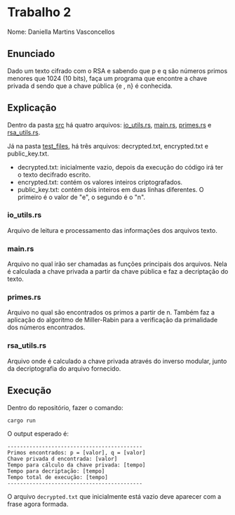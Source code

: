# Trabalho 2

Nome: Daniella Martins Vasconcellos

## Enunciado

Dado um texto cifrado com o RSA e sabendo que p e q são números primos menores que 1024 (10 bits), faça um programa que encontre a chave privada d sendo que a chave pública {e , n} é conhecida.

## Explicação

Dentro da pasta [src](https://github.com/danmvas/CRIPTOGRAFIA-CI1017/trab2/src) há quatro arquivos: [io_utils.rs](https://github.com/danmvas/CRIPTOGRAFIA-CI1017/trab2/src/io_utils.rs), [main.rs](https://github.com/danmvas/CRIPTOGRAFIA-CI1017/trab2/src/main.rs), [primes.rs](https://github.com/danmvas/CRIPTOGRAFIA-CI1017/trab2/src/primes.rs) e [rsa_utils.rs](https://github.com/danmvas/CRIPTOGRAFIA-CI1017/trab2/src/rsa_utils.rs).

Já na pasta [test_files](https://github.com/danmvas/CRIPTOGRAFIA-CI1017/trab2/test_files), há três arquivos: decrypted.txt, encrypted.txt e public_key.txt.

- decrypted.txt: inicialmente vazio, depois da execução do código irá ter o texto decifrado escrito.
- encrypted.txt: contém os valores inteiros criptografados.
- public_key.txt: contém dois inteiros em duas linhas diferentes. O primeiro é o valor de "e", o segundo é o "n".

### io_utils.rs

Arquivo de leitura e processamento das informações dos arquivos texto.

### main.rs

Arquivo no qual irão ser chamadas as funções principais dos arquivos. Nela é calculada a chave privada a partir da chave pública e faz a decriptação do texto.

### primes.rs

Arquivo no qual são encontrados os primos a partir de n. Também faz a aplicação do algoritmo de Miller-Rabin para a verificação da primalidade dos números encontrados.

### rsa_utils.rs

Arquivo onde é calculado a chave privada através do inverso modular, junto da decriptografia do arquivo fornecido.

## Execução

Dentro do repositório, fazer o comando:

``cargo run``

O output esperado é:

```
-------------------------------------------
Primos encontrados: p = [valor], q = [valor]
Chave privada d encontrada: [valor]
Tempo para cálculo da chave privada: [tempo]
Tempo para decriptação: [tempo]
Tempo total de execução: [tempo]
-------------------------------------------
```

O arquivo `decrypted.txt` que inicialmente está vazio deve aparecer com a frase agora formada.